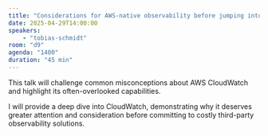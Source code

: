 ```yaml
---
title: "Considerations for AWS-native observability before jumping into a >$100k/yr 3rd party tool"
date: 2025-04-29T14:00:00
speakers:
    - "tobias-schmidt"
room: "d9"
agenda: "1400"
duration: "45 min"
---
```


This talk will challenge common misconceptions about AWS CloudWatch and highlight its often-overlooked capabilities.

I will provide a deep dive into CloudWatch, demonstrating why it deserves greater attention and consideration before committing to costly third-party observability solutions.

